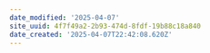 ```yaml
---
date_modified: '2025-04-07'
site_uuid: 4f7f49a2-2b93-474d-8fdf-19b88c18a840
date_created: '2025-04-07T22:42:08.620Z'
---
```






